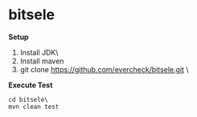 # bitsele

**Setup**
1. Install JDK\
2. Install maven
3. git clone https://github.com/evercheck/bitsele.git \

**Execute Test**

```
cd bitsele\
mvn clean test
```
